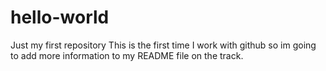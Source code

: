 # hello-world
Just my first repository
This is the first time I work with github so im going to add more information to my README file on the track.
